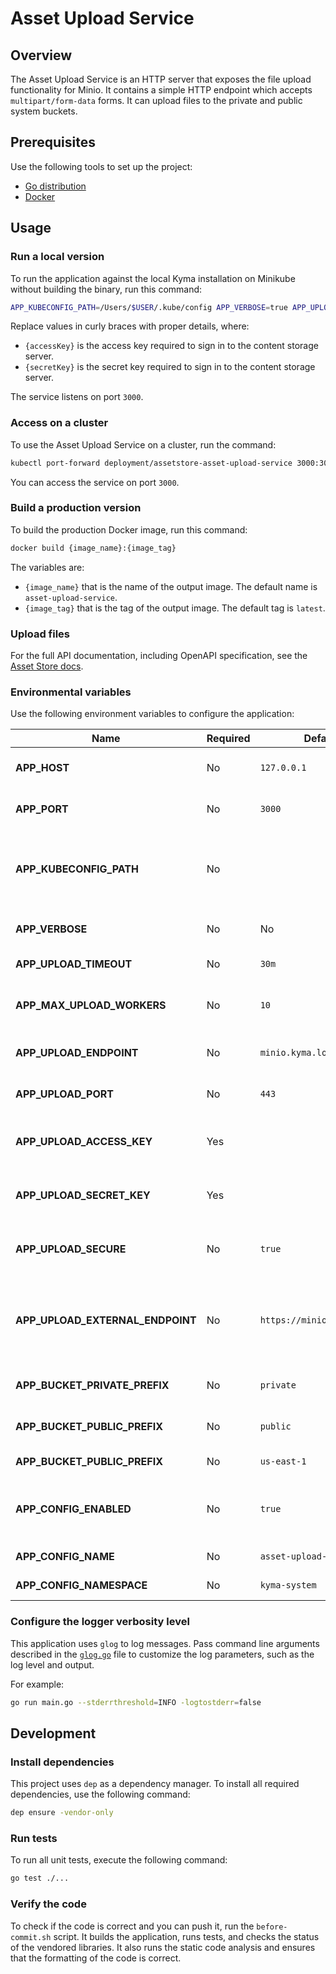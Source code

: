 # Asset Upload Service

## Overview

The Asset Upload Service is an HTTP server that exposes the file upload functionality for Minio. It contains a simple HTTP endpoint which accepts `multipart/form-data` forms. It can upload files to the private and public system buckets. 

## Prerequisites

Use the following tools to set up the project:

- [Go distribution](https://golang.org)
- [Docker](https://www.docker.com/)

## Usage

### Run a local version

To run the application against the local Kyma installation on Minikube without building the binary, run this command:

```bash
APP_KUBECONFIG_PATH=/Users/$USER/.kube/config APP_VERBOSE=true APP_UPLOAD_ACCESS_KEY={accessKey} APP_UPLOAD_SECRET_KEY={secretKey} go run main.go
```

Replace values in curly braces with proper details, where:
- `{accessKey}` is the access key required to sign in to the content storage server.
- `{secretKey}` is the secret key required to sign in to the content storage server.

The service listens on port `3000`.

### Access on a cluster

To use the Asset Upload Service on a cluster, run the command:

```bash
kubectl port-forward deployment/assetstore-asset-upload-service 3000:3000 -n kyma-system
```

You can access the service on port `3000`.

### Build a production version

To build the production Docker image, run this command:

```bash
docker build {image_name}:{image_tag}
```

The variables are:

- `{image_name}` that is the name of the output image. The default name is `asset-upload-service`.
- `{image_tag}` that is the tag of the output image. The default tag is `latest`.

### Upload files

For the full API documentation, including OpenAPI specification, see the [Asset Store docs](https://kyma-project.io/docs/master/components/asset-store#details-asset-upload-service).

### Environmental variables

Use the following environment variables to configure the application:

| Name | Required | Default | Description |
|------|----------|---------|-------------|
| **APP_HOST** | No | `127.0.0.1` | The host on which the HTTP server listens |
| **APP_PORT** | No | `3000` | The port on which the HTTP server listens |
| **APP_KUBECONFIG_PATH** | No |  | The path to the `kubeconfig` file, needed for running an application outside of the cluster |
| **APP_VERBOSE** | No | No | The toggle used to enable detailed logs in the application |
| **APP_UPLOAD_TIMEOUT** | No | `30m` | The file upload timeout |
| **APP_MAX_UPLOAD_WORKERS** | No | `10` | The maximum number of concurrent upload workers |
| **APP_UPLOAD_ENDPOINT** | No | `minio.kyma.local` | The address of the content storage server |
| **APP_UPLOAD_PORT** | No | `443` | The port on which the content storage server listens |
| **APP_UPLOAD_ACCESS_KEY** | Yes |  | The access key required to sign in to the content storage server |
| **APP_UPLOAD_SECRET_KEY** | Yes |  | The secret key required to sign in to the content storage server |
| **APP_UPLOAD_SECURE** | No | `true` | The HTTPS connection with the content storage server |
| **APP_UPLOAD_EXTERNAL_ENDPOINT** | No | `https://minio.kyma.local` | The external address of the content storage server. If not set, the system uses the `APP_UPLOAD_ENDPOINT` variable. |
| **APP_BUCKET_PRIVATE_PREFIX** | No | `private` | The prefix of the private system bucket |
| **APP_BUCKET_PUBLIC_PREFIX** | No | `public` | The prefix of the public system bucket |
| **APP_BUCKET_PUBLIC_PREFIX** | No | `us-east-1` | The region of the system buckets |
| **APP_CONFIG_ENABLED** | No | `true` | The toggle used to save and load the configuration using the ConfigMap resource |
| **APP_CONFIG_NAME** | No | `asset-upload-service` | ConfigMap resource name |
| **APP_CONFIG_NAMESPACE** | No | `kyma-system` | ConfigMap resource namespace |

### Configure the logger verbosity level

This application uses `glog` to log messages. Pass command line arguments described in the [`glog.go`](https://github.com/golang/glog/blob/master/glog.go) file to customize the log parameters, such as the log level and output.

For example:
```bash
go run main.go --stderrthreshold=INFO -logtostderr=false
```

## Development

### Install dependencies

This project uses `dep` as a dependency manager. To install all required dependencies, use the following command:
```bash
dep ensure -vendor-only
```

### Run tests

To run all unit tests, execute the following command:

```bash
go test ./...
```

### Verify the code

To check if the code is correct and you can push it, run the `before-commit.sh` script. It builds the application, runs tests, and checks the status of the vendored libraries. It also runs the static code analysis and ensures that the formatting of the code is correct.

